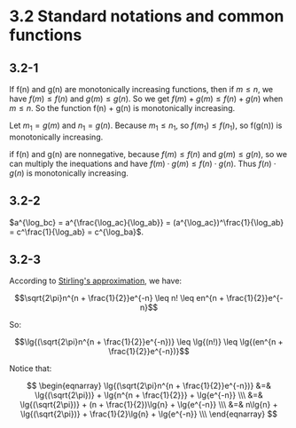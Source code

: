 # 3.2 Standard notations and common functions
## 3.2-1
If f(n) and g(n) are monotonically increasing functions, then if $m \leq n$, we have $f(m) \leq f(n)$ and $g(m) \leq g(n)$. So we get $f(m) + g(m) \leq f(n) + g(n)$ when $m \leq n$. So the function f(n) + g(n) is monotonically increasing.

Let $m_1 = g(m)$ and $n_1 = g(n)$. Because $m_1 \leq n_1$, so $f(m_1) \leq f(n_1)$, so f(g(n)) is monotonically increasing.

if f(n) and g(n) are nonnegative, because $f(m) \leq f(n)$ and $g(m) \leq g(n)$, so we can multiply the inequations and have $f(m) \cdot g(m) \leq f(n) \cdot g(n)$. Thus $f(n) \cdot g(n)$ is monotonically increasing.

## 3.2-2
$a^{\log_bc} = a^{\frac{\log_ac}{\log_ab}} = (a^{\log_ac})^\frac{1}{\log_ab} = c^\frac{1}{\log_ab} = c^{\log_ba}$.

## 3.2-3
According to [Stirling's approximation](https://en.wikipedia.org/wiki/Stirling%27s_approximation), we have:

$$\sqrt{2\pi}n^{n + \frac{1}{2}}e^{-n} \leq n! \leq en^{n + \frac{1}{2}}e^{-n}$$

So:

$$\lg{(\sqrt{2\pi}n^{n + \frac{1}{2}}e^{-n})} \leq \lg{(n!)} \leq \lg{(en^{n + \frac{1}{2}}e^{-n})}$$

Notice that:

$$
\begin{eqnarray}
\lg{(\sqrt{2\pi}n^{n + \frac{1}{2}}e^{-n})} &=& \lg{(\sqrt{2\pi})} + \lg{n^{n + \frac{1}{2}}} + \lg{e^{-n}} \\\
&=& \lg{(\sqrt{2\pi})} + (n + \frac{1}{2})\lg{n} + \lg{e^{-n}} \\\
&=& n\lg{n} + \lg{(\sqrt{2\pi})} + \frac{1}{2}\lg{n} + \lg{e^{-n}} \\\
\end{eqnarray}
$$
